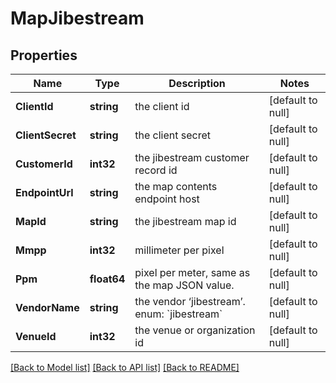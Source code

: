 # MapJibestream

## Properties
Name | Type | Description | Notes
------------ | ------------- | ------------- | -------------
**ClientId** | **string** | the client id | [default to null]
**ClientSecret** | **string** | the client secret | [default to null]
**CustomerId** | **int32** | the jibestream customer record id | [default to null]
**EndpointUrl** | **string** | the map contents endpoint host | [default to null]
**MapId** | **string** | the jibestream map id | [default to null]
**Mmpp** | **int32** | millimeter per pixel | [default to null]
**Ppm** | **float64** | pixel per meter, same as the map JSON value. | [default to null]
**VendorName** | **string** | the vendor ‘jibestream’. enum: &#x60;jibestream&#x60; | [default to null]
**VenueId** | **int32** | the venue or organization id | [default to null]

[[Back to Model list]](../README.md#documentation-for-models) [[Back to API list]](../README.md#documentation-for-api-endpoints) [[Back to README]](../README.md)

